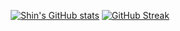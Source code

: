 <div align="center">

[![Shin's GitHub stats](https://github-readme-stats.vercel.app/api?username=lemonadee71&hide=stars&count_private=true&show_icons=true&theme=dark)](https://github.com/anuraghazra/github-readme-stats)
[![GitHub Streak](https://github-readme-streak-stats.herokuapp.com/?user=lemonadee71&theme=dark)](https://git.io/streak-stats)

</div>
